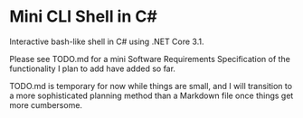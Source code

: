 # Mini CLI Shell in C#

Interactive bash-like shell in C# using .NET Core 3.1.

Please see TODO.md for a mini Software Requirements Specification of the functionality I plan to add have added so far.

TODO.md is temporary for now while things are small, and I will transition to a more sophisticated planning method than a Markdown file once things get more cumbersome.

